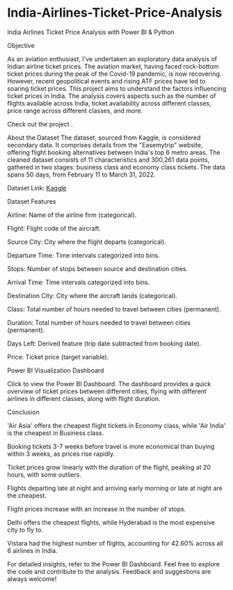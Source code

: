 # India-Airlines-Ticket-Price-Analysis
India Airlines Ticket Price Analysis with Power BI &amp; Python 

Objective

As an aviation enthusiast, I've undertaken an exploratory data analysis of Indian airline ticket prices. The aviation market, having faced rock-bottom ticket prices during the peak of the Covid-19 pandemic, is now recovering. However, recent geopolitical events and rising ATF prices have led to soaring ticket prices. This project aims to understand the factors influencing ticket prices in India. The analysis covers aspects such as the number of flights available across India, ticket availability across different classes, price range across different classes, and more.

Check out the project .

About the Dataset
The dataset, sourced from Kaggle, is considered secondary data. It comprises details from the "Easemytrip" website, offering flight booking alternatives between India's top 6 metro areas. The cleaned dataset consists of 11 characteristics and 300,261 data points, gathered in two stages: business class and economy class tickets. The data spans 50 days, from February 11 to March 31, 2022.

Dataset Link: [Kaggle](https://www.kaggle.com/datasets/shubhambathwal/flight-price-prediction)

Dataset Features

Airline: Name of the airline firm (categorical).

Flight: Flight code of the aircraft.

Source City: City where the flight departs (categorical).

Departure Time: Time intervals categorized into bins.

Stops: Number of stops between source and destination cities.

Arrival Time: Time intervals categorized into bins.

Destination City: City where the aircraft lands (categorical).

Class: Total number of hours needed to travel between cities (permanent).

Duration: Total number of hours needed to travel between cities (permanent).

Days Left: Derived feature (trip date subtracted from booking date).

Price: Ticket price (target variable).

Power BI Visualization Dashboard

Click to view the Power BI Dashboard. The dashboard provides a quick overview of ticket prices between different cities, flying with different airlines in different classes, along with flight duration.

Conclusion

'Air Asia' offers the cheapest flight tickets in Economy class, while 'Air India' is the cheapest in Business class.

Booking tickets 3-7 weeks before travel is more economical than buying within 3 weeks, as prices rise rapidly.

Ticket prices grow linearly with the duration of the flight, peaking at 20 hours, with some outliers.

Flights departing late at night and arriving early morning or late at night are the cheapest.

Flight prices increase with an increase in the number of stops.


Delhi offers the cheapest flights, while Hyderabad is the most expensive city to fly to.

Vistara had the highest number of flights, accounting for 42.60% across all 6 airlines in India.

For detailed insights, refer to the Power BI Dashboard. Feel free to explore the code and contribute to the analysis. Feedback and suggestions are always welcome!
